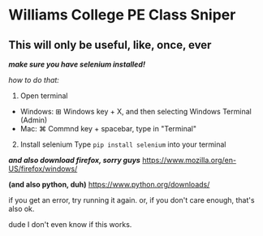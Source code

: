 # Williams College PE Class Sniper
## This will only be useful, like, once, ever

***make sure you have selenium installed!***

*how to do that:*
1. Open terminal
- Windows: ⊞ Windows key + X, and then selecting Windows Terminal (Admin)
- Mac: ⌘ Commnd key + spacebar, type in "Terminal"

2. Install selenium
Type `pip install selenium` into your terminal

***and also download firefox, sorry guys***
https://www.mozilla.org/en-US/firefox/windows/

**(and also python, duh)**
https://www.python.org/downloads/

if you get an error, try running it again. or, if you don't care enough, that's also ok.

dude I don't even know if this works.
